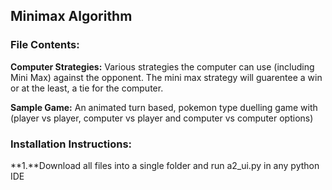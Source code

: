 ## Minimax Algorithm

### File Contents:
**Computer Strategies:**  Various strategies the computer can use (including Mini Max) against the opponent. The mini max strategy will guarentee a win or at the least, a tie for the computer.

**Sample Game:**  An animated turn based, pokemon type duelling game with (player vs player, computer vs player and computer vs computer options)


### Installation Instructions:
**1.**Download all files into a single folder and run a2_ui.py in any python IDE
